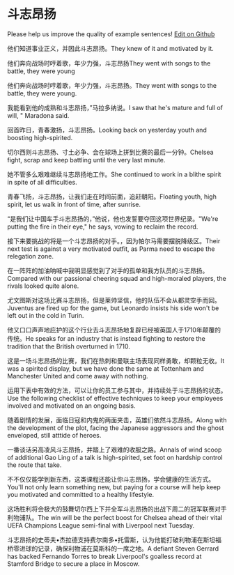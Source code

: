 # 斗志昂扬

Please help us improve the quality of example sentences! [Edit on Github](https://github.com/jiyushe/jiyu-example-sentence-source/blob/main/chinese/douzhiangyang.md)

<p><span class="chinese">他们知道事业正义，并因此斗志昂扬。</span><span class="english">They knew of it and motivated by it.</span></p>

<p><span class="chinese">他们奔向战场时哼着歌，年少力强，斗志昂扬</span><span class="english">They went with songs to the battle, they were young</span></p>

<p><span class="chinese">他们奔向战场时哼着歌，年少力强，斗志昂扬。</span><span class="english">They went with songs to the battle, they were young.</span></p>

<p><span class="chinese">我能看到他的成熟和斗志昂扬，”马拉多纳说。</span><span class="english">I saw that he's mature and full of will, " Maradona said.</span></p>

<p><span class="chinese">回首昨日，青春激扬，斗志昂扬。</span><span class="english">Looking back on yesterday youth and boosting high-spirited.</span></p>

<p><span class="chinese">切尔西则斗志昂扬、寸土必争、会在球场上拼到比赛的最后一分钟。</span><span class="english">Chelsea fight, scrap and keep battling until the very last minute.</span></p>

<p><span class="chinese">她不管多么艰难继续斗志昂扬地工作。</span><span class="english">She continued to work in a blithe spirit in spite of all difficulties.</span></p>

<p><span class="chinese">青春飞扬，斗志昂扬，让我们走在时间前面，追赶朝阳。</span><span class="english">Floating youth, high spirit, let us walk in front of time, after sunrise.</span></p>

<p><span class="chinese">“是我们让中国车手斗志昂扬的，”他说，他也发誓要夺回这项世界纪录。</span><span class="english">"We're putting the fire in their eye," he says, vowing to reclaim the record.</span></p>

<p><span class="chinese">接下来要挑战的将是一个斗志昂扬的对手。，因为帕尔马需要摆脱降级区。</span><span class="english">Their next test is against a very motivated outfit, as Parma need to escape the relegation zone.</span></p>

<p><span class="chinese">在一阵阵的加油呐喊中我明显感觉到了对手的孤单和我方队员的斗志昂扬。</span><span class="english">Compared with our passional cheering squad and high-moraled players, the rivals looked quite alone.</span></p>

<p><span class="chinese">尤文图斯对这场比赛斗志昂扬，但是莱帅坚信，他的队伍不会从都灵空手而回。</span><span class="english">Juventus are fired up for the game, but Leonardo insists his side won't be left out in the cold in Turin.</span></p>

<p><span class="chinese">他又口口声声地庇护的这个行业去斗志昂扬地复辟已经被英国人于1710年颠覆的传统。</span><span class="english">He speaks for an industry that is instead fighting to restore the tradition that the British overturned in 1710.</span></p>

<p><span class="chinese">这是一场斗志昂扬的比赛，我们在热刺和曼联主场表现同样勇敢，却颗粒无收。</span><span class="english">It was a spirited display, but we have done the same at Tottenham and Manchester United and come away with nothing.</span></p>

<p><span class="chinese">运用下表中有效的方法，可以让你的员工参与其中，并持续处于斗志昂扬的状态。</span><span class="english">Use the following checklist of effective techniques to keep your employees involved and motivated on an ongoing basis.</span></p>

<p><span class="chinese">随着剧情的发展，面临日寇和内鬼的两面夹击，英雄们依然斗志昂扬。</span><span class="english">Along with the development of the plot, facing the Japanese aggressors and the ghost enveloped, still atttide of heroes.</span></p>

<p><span class="chinese">一番谈话另高凌风斗志昂扬，并踏上了艰难的收服之路。</span><span class="english">Annals of wind scoop of additional Gao Ling of a talk is high-spirited, set foot on hardship control the route that take.</span></p>

<p><span class="chinese">不不仅仅能学到新东西，这类课程还能让你斗志昂扬，学会健康的生活方式。</span><span class="english">You'll not only learn something new, but paying for a course will help keep you motivated and committed to a healthy lifestyle.</span></p>

<p><span class="chinese">这场胜利将会极大的鼓舞切尔西上下并全军斗志昂扬的出战下周二的冠军联赛对手利物浦队。</span><span class="english">The win will be the perfect boost for Chelsea ahead of their vital UEFA Champions League semi-final with Liverpool next Tuesday.</span></p>

<p><span class="chinese">斗志昂扬的史蒂夫•杰拉德支持费尔南多•托雷斯，认为他能打破利物浦在斯坦福桥零进球的记录，确保利物浦在莫斯科的一席之地。</span><span class="english">A defiant Steven Gerrard has backed Fernando Torres to break Liverpool's goalless record at Stamford Bridge to secure a place in Moscow.</span></p>

